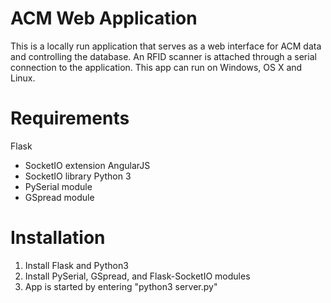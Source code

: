 # ACM Web Application  
This is a locally run application that serves as a web interface for ACM data and controlling the database. An RFID scanner
is attached through a serial connection to the application. This app can run on Windows, OS X and Linux.

# Requirements  
Flask  
- SocketIO extension
AngularJS  
- SocketIO library
Python 3  
- PySerial module  
- GSpread module  

# Installation  
1. Install Flask and Python3
2. Install PySerial, GSpread, and Flask-SocketIO modules
3. App is started by entering "python3 server.py"